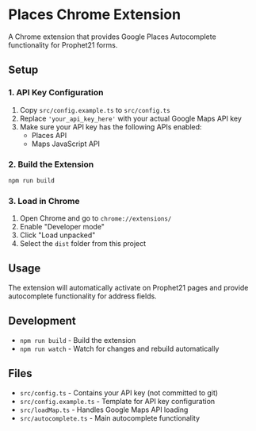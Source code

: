 # Places Chrome Extension

A Chrome extension that provides Google Places Autocomplete functionality for Prophet21 forms.

## Setup

### 1. API Key Configuration

1. Copy `src/config.example.ts` to `src/config.ts`
2. Replace `'your_api_key_here'` with your actual Google Maps API key
3. Make sure your API key has the following APIs enabled:
   - Places API
   - Maps JavaScript API

### 2. Build the Extension

```bash
npm run build
```

### 3. Load in Chrome

1. Open Chrome and go to `chrome://extensions/`
2. Enable "Developer mode"
3. Click "Load unpacked"
4. Select the `dist` folder from this project

## Usage

The extension will automatically activate on Prophet21 pages and provide autocomplete functionality for address fields.

## Development

- `npm run build` - Build the extension
- `npm run watch` - Watch for changes and rebuild automatically

## Files

- `src/config.ts` - Contains your API key (not committed to git)
- `src/config.example.ts` - Template for API key configuration
- `src/loadMap.ts` - Handles Google Maps API loading
- `src/autocomplete.ts` - Main autocomplete functionality
